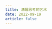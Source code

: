 ```yaml
---
title: 清醒思考的艺术
date: 2022-09-19
article: false
---
```


<PDF url="https://www.deadly-exception.icu:7779/pdf/%E8%89%BA%E6%9C%AF/The%20Art%20of%20Thinking%20Clearly.pdf" height="1280px"/>
